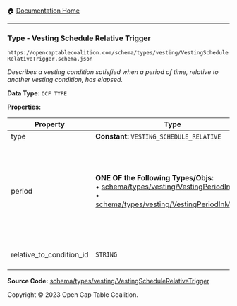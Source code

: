 :house: [Documentation Home](../../../../README.md)

---

### Type - Vesting Schedule Relative Trigger

`https://opencaptablecoalition.com/schema/types/vesting/VestingScheduleRelativeTrigger.schema.json`

_Describes a vesting condition satisfied when a period of time, relative to another vesting condition, has elapsed._

**Data Type:** `OCF TYPE`

**Properties:**

| Property                 | Type                                                                                                                                                                                                   | Description                                                                                                                                                                                                                                      | Required   |
| ------------------------ | ------------------------------------------------------------------------------------------------------------------------------------------------------------------------------------------------------ | ------------------------------------------------------------------------------------------------------------------------------------------------------------------------------------------------------------------------------------------------ | ---------- |
| type                     | **Constant:** `VESTING_SCHEDULE_RELATIVE`                                                                                                                                                              | Scalar Constant                                                                                                                                                                                                                                  | `REQUIRED` |
| period                   | **ONE OF the Following Types/Objs:**</br>&bull; [schema/types/vesting/VestingPeriodInDays](/VestingPeriodInDays.md)</br>&bull; [schema/types/vesting/VestingPeriodInMonths](/VestingPeriodInMonths.md) | The span of time that must have elapsed since the condition `relative_to_condition_id` occurred for this condition to trigger. For weeks or "ideal" years (365 days), use `VestingPeriodInDays`. For calendar years use `VestingPeriodInMonths`. | `REQUIRED` |
| relative_to_condition_id | `STRING`                                                                                                                                                                                               | Reference to the vesting condition ID to which the `period` is relative                                                                                                                                                                          | `REQUIRED` |

**Source Code:** [schema/types/vesting/VestingScheduleRelativeTrigger](../../../../../schema/types/vesting/VestingScheduleRelativeTrigger.schema.json)

Copyright © 2023 Open Cap Table Coalition.
